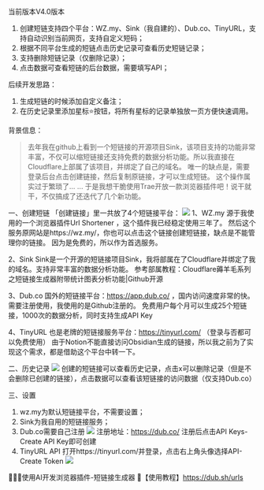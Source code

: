 当前版本V4.0版本
1. 创建短链支持四个平台：WZ.my、Sink（我自建的）、Dub.co、TinyURL，支持自动识别当前网页，支持自定义短码；
2. 根据不同平台生成的短链点击历史记录可查看历史短链记录；
3. 支持删除短链记录（仅删除记录）；
4. 点击数据可查看短链的后台数据，需要填写API；

后续开发思路：
1. 生成短链的时候添加自定义备注；
2. 在历史记录里添加星标⭐️按钮，将所有星标的记录单独放一页方便快速调用。

背景信息：
> 去年我在github上看到一个短链接的开源项目Sink，该项目支持的功能非常丰富，不仅可以缩短链接还支持免费的数据分析功能。所以我直接在Cloudflare上部属了该项目，并绑定了自己的域名。
> 唯一的缺点是，需要登录后台点击创建链接，然后复制原链接，才可以生成短链。
> 这个操作属实过于繁琐了... ...
> 于是我想干脆使用Trae开放一款浏览器插件吧！说干就干，不仅搞成了还迭代了几个新功能。

一、创建短链
「创建链接」里一共放了4个短链接平台：
![](https://img.brmysss.top/img/202503012226224.png)
1、WZ.my 
源于我使用的一个浏览器插件Url Shortener ，这个插件我已经稳定使用三年了。
然后这个服务原网站是https://wz.my/，你也可以点击这个链接创建短链接，缺点是不能管理你的链接。
因为是免费的，所以作为首选服务。

2、Sink
Sink是一个开源的短链接项目Sink，我将部属在了Cloudflare并绑定了我的域名。支持非常丰富的数据分析功能。
参考部属教程：Cloudflare薅羊毛系列之短链接生成器附带统计图表分析功能|Github开源

3、Dub.co
国外的短链接平台：https://app.dub.co/ ，国内访问速度非常的快。需要注册使用，我使用的是Github注册的。
免费用户每个月可以生成25个短链接，1000次的数据分析，同时支持生成API Key

4、TinyURL
也是老牌的短链接服务平台：https://tinyurl.com/  （登录与否都可以免费使用）
由于Notion不能直接访问Obsidian生成的链接，所以我之前为了实现这个需求，都是借助这个平台中转一下。

二、历史记录
![](https://img.brmysss.top/img/202503012226543.png)
创建的短链接可以查看历史记录，点击x可以删除记录（但是不会删除已创建的链接），点击数据可以查看该短链接的访问数据（仅支持Dub.co）

三、设置
1. wz.my为默认短链接平台，不需要设置；
2. Sink为我自用的短链接服务；
3. Dub.co需要自己注册
![](https://img.brmysss.top/img/202503012227905.png)
注册地址：https://dub.co/
注册后点击API Keys-Create API Key即可创建
4. TinyURL API
打开https://tinyurl.com/并登录，点击右上角头像选择API-Create Token
![](https://img.brmysss.top/img/202503012227084.png)

🧙🏻‍♂️使用AI开发浏览器插件-短链接生成器
🔗【使用教程】https://dub.sh/urls
